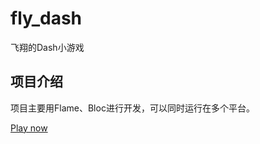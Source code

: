 # fly_dash

飞翔的Dash小游戏
 
## 项目介绍
项目主要用Flame、Bloc进行开发，可以同时运行在多个平台。

[Play now](https://heyi1994.github.io/fly_dash/)
